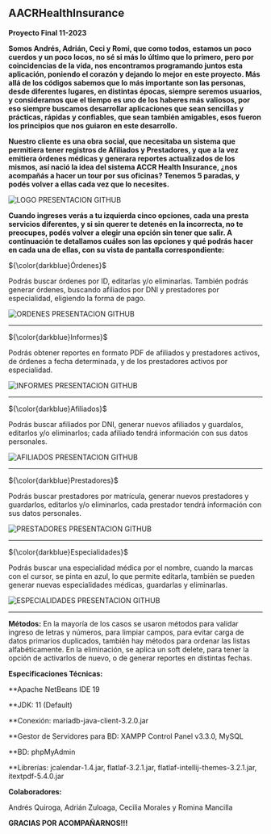 ## AACRHealthInsurance

**Proyecto Final 11-2023** 

**Somos Andrés, Adrián, Ceci y Romi,  que como todos, estamos un poco cuerdos y un poco locos, no sé si más lo último que lo primero, pero por coincidencias de la vida, nos encontramos programando juntos esta aplicación, poniendo el corazón y dejando lo mejor en este proyecto.
Más allá de los códigos sabemos que lo más importante son las personas, desde diferentes lugares, en distintas épocas, siempre seremos usuarios, y consideramos que el tiempo es uno de los haberes más valiosos, por eso siempre buscamos desarrollar aplicaciones que sean sencillas y prácticas, rápidas y confiables, que sean también amigables, esos fueron los principios que nos guiaron en este desarrollo.** 

**Nuestro cliente es una obra social, que necesitaba un sistema que permitiera tener registros de Afiliados y Prestadores, y que a la vez emitiera órdenes médicas y generara reportes actualizados de los mismos, así nació
la idea del sistema ACCR Health Insurance, ¿nos acompañás a hacer un tour por sus oficinas? Tenemos 5 paradas, y podés volver a ellas cada vez que lo necesites.** 

![LOGO PRESENTACION GITHUB](https://github.com/RomiMancilla/AACRHealthInsurance/assets/141675896/57fc7eed-2939-4233-8a34-a2fa785656ce)


**Cuando ingreses verás a tu izquierda cinco opciones, cada una presta servicios diferentes, y si sin querer te detenés en la incorrecta, no te preocupes, podés volver a elegir una opción sin tener que salir. A continuación te detallamos cuáles son las opciones y qué podrás hacer en cada una de ellas, con su vista de pantalla correspondiente:**



${\color{darkblue}Órdenes}$ 

Podrás buscar órdenes por ID, editarlas y/o eliminarlas. También podrás generar órdenes, buscando afiliados por DNI y prestadores por especialidad, eligiendo la forma de pago.


![ORDENES PRESENTACION GITHUB](https://github.com/RomiMancilla/AACRHealthInsurance/assets/141675896/5322c2cc-4f3b-4eb8-a59a-a0eac67af34a)


-------------------------------------------------------------------------------------------------------------------------------------------------------------

${\color{darkblue}Informes}$

Podrás obtener reportes en formato PDF de afiliados y prestadores activos, de órdenes a fecha determinada, y de los prestadores activos por especialidad.


![INFORMES PRESENTACION GITHUB](https://github.com/RomiMancilla/AACRHealthInsurance/assets/141675896/ad56041d-5a4f-40ed-ae99-905ea61d7802)


-------------------------------------------------------------------------------------------------------------------------------------------------------------

${\color{darkblue}Afiliados}$

Podrás buscar afiliados por DNI, generar nuevos afiliados y guardalos, editarlos y/o eliminarlos; cada afiliado tendrá información con sus datos personales.


![AFILIADOS PRESENTACION GITHUB](https://github.com/RomiMancilla/AACRHealthInsurance/assets/141675896/6a2352a2-4371-45f4-8481-fd49fe810772)


-------------------------------------------------------------------------------------------------------------------------------------------------------------

${\color{darkblue}Prestadores}$ 

Podrás buscar prestadores por matrícula, generar nuevos prestadores y guardarlos, editarlos y/o eliminarlos, cada prestador tendrá información con sus datos personales.


![PRESTADORES PRESENTACION GITHUB](https://github.com/RomiMancilla/AACRHealthInsurance/assets/141675896/d569aafe-4508-490c-9477-c1f3d4b9477f)



-------------------------------------------------------------------------------------------------------------------------------------------------------------

${\color{darkblue}Especialidades}$

Podrás buscar una especialidad médica por el nombre, cuando la marcas con el cursor, se pinta en azul, lo que permite editarla, también se pueden generar nuevas especialidades médicas, guardarlas y eliminarlas.


![ESPECIALIDADES PRESENTACION GITHUB](https://github.com/RomiMancilla/AACRHealthInsurance/assets/141675896/ff6033c9-911c-4224-abb1-905e20e6619c)


-------------------------------------------------------------------------------------------------------------------------------------------------------------

**Métodos:**
En la mayoría de los casos se usaron métodos para validar ingreso de letras y números, para limpiar campos, para evitar carga de datos primarios duplicados, también hay métodos para ordenar las listas alfabéticamente.
En la eliminación, se aplica un soft delete, para tener la opción de activarlos de nuevo, o de generar reportes en distintas fechas. 



**Especificaciones Técnicas:**

**Apache NetBeans IDE 19

**JDK: 11 (Default)

**Conexión: mariadb-java-client-3.2.0.jar  

**Gestor de Servidores para BD: XAMPP Control Panel v3.3.0, MySQL

**BD: phpMyAdmin

**Librerías: jcalendar-1.4.jar, flatlaf-3.2.1.jar, flatlaf-intellij-themes-3.2.1.jar, itextpdf-5.4.0.jar



**Colaboradores:**

Andrés Quiroga, Adrián Zuloaga, Cecilia Morales y Romina Mancilla




**GRACIAS POR ACOMPAÑARNOS!!!**


